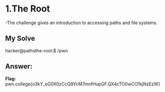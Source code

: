 # 1.The Root
-The challenge gives an introduction to accessing paths and file systems.

## My Solve
hacker@pathsthe-root:$ /pwn

## Answer:
**Flag:** pwn.college{o3kY_eG0X0zCcQ9YcM7mnfHupGF.QX4cTO0wCO1kjNzEzW}
